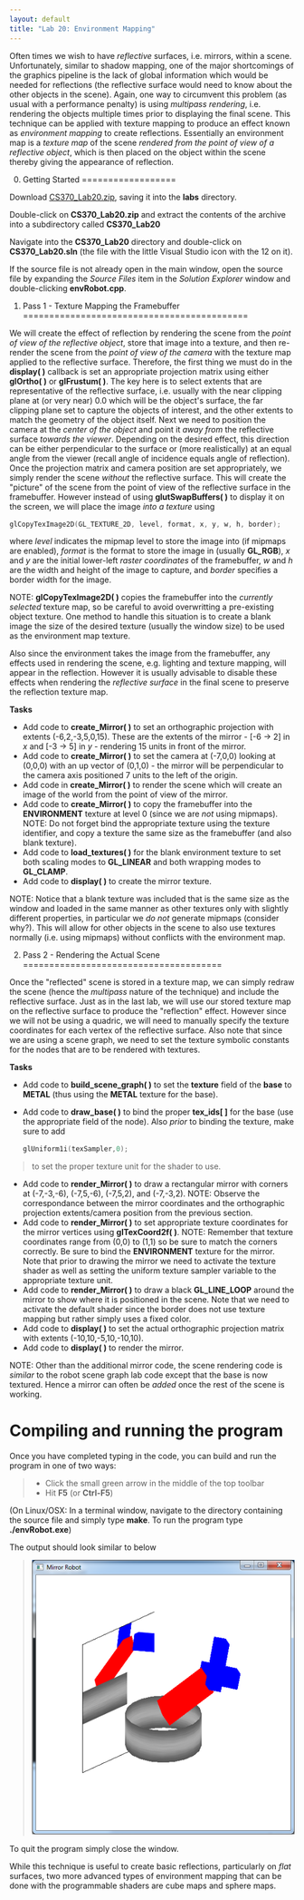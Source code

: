 ```yaml
---
layout: default
title: "Lab 20: Environment Mapping"
---
```


Often times we wish to have *reflective* surfaces, i.e. mirrors, within a scene. Unfortunately, similar to shadow mapping, one of the major shortcomings of the graphics pipeline is the lack of global information which would be needed for reflections (the reflective surface would need to know about the other objects in the scene). Again, one way to circumvent this problem (as usual with a performance penalty) is using *multipass rendering*, i.e. rendering the objects multiple times prior to displaying the final scene. This technique can be applied with texture mapping to produce an effect known as *environment mapping* to create reflections. Essentially an environment map is a *texture map* of the scene *rendered from the point of view of a reflective object*, which is then placed on the object within the scene thereby giving the appearance of reflection.

0. Getting Started
==================

Download [CS370\_Lab20.zip](src/CS370_Lab20.zip), saving it into the **labs** directory.

Double-click on **CS370\_Lab20.zip** and extract the contents of the archive into a subdirectory called **CS370\_Lab20**

Navigate into the **CS370\_Lab20** directory and double-click on **CS370\_Lab20.sln** (the file with the little Visual Studio icon with the 12 on it).

If the source file is not already open in the main window, open the source file by expanding the *Source Files* item in the *Solution Explorer* window and double-clicking **envRobot.cpp**.

1. Pass 1 - Texture Mapping the Framebuffer
===========================================

We will create the effect of reflection by rendering the scene from the *point of view of the reflective object*, store that image into a texture, and then re-render the scene from the *point of view of the camera* with the texture map applied to the reflective surface. Therefore, the first thing we must do in the **display( )** callback is set an appropriate projection matrix using either **glOrtho( )** or **glFrustum( )**. The key here is to select extents that are representative of the reflective surface, i.e. usually with the near clipping plane at (or very near) 0.0 which will be the object's surface, the far clipping plane set to capture the objects of interest, and the other extents to match the geometry of the object itself. Next we need to position the camera at the *center of the object* and point it *away from* the reflective surface *towards the viewer*. Depending on the desired effect, this direction can be either perpendicular to the surface or (more realistically) at an equal angle from the viewer (recall angle of incidence equals angle of reflection). Once the projection matrix and camera position are set appropriately, we simply render the scene *without* the reflective surface. This will create the "picture" of the scene from the point of view of the reflective surface in the framebuffer. However instead of using **glutSwapBuffers( )** to display it on the screen, we will place the image *into a texture* using

```cpp
glCopyTexImage2D(GL_TEXTURE_2D, level, format, x, y, w, h, border);
```

where *level* indicates the mipmap level to store the image into (if mipmaps are enabled), *format* is the format to store the image in (usually **GL\_RGB**), *x* and *y* are the initial lower-left *raster coordinates* of the framebuffer, *w* and *h* are the width and height of the image to capture, and *border* specifies a border width for the image.

NOTE: **glCopyTexImage2D( )** copies the framebuffer into the *currently selected* texture map, so be careful to avoid overwritting a pre-existing object texture. One method to handle this situation is to create a blank image the size of the desired texture (usually the window size) to be used as the environment map texture.

Also since the environment takes the image from the framebuffer, any effects used in rendering the scene, e.g. lighting and texture mapping, will appear in the reflection. However it is usually advisable to disable these effects when rendering the *reflective surface* in the final scene to preserve the reflection texture map.

**Tasks**

-   Add code to **create\_Mirror( )** to set an orthographic projection with extents (-6,2,-3,5,0,15). These are the extents of the mirror - [-6 -\> 2] in *x* and [-3 -\> 5] in *y* - rendering 15 units in front of the mirror.
-   Add code to **create\_Mirror( )** to set the camera at (-7,0,0) looking at (0,0,0) with an up vector of (0,1,0) - the mirror will be perpendicular to the camera axis positioned 7 units to the left of the origin.
-   Add code in **create\_Mirror( )** to render the scene which will create an image of the world from the point of view of the mirror.
-   Add code to **create\_Mirror( )** to copy the framebuffer into the **ENVIRONMENT** texture at level 0 (since we are *not* using mipmaps). NOTE: Do not forget bind the appropriate texture using the texture identifier, and copy a texture the same size as the framebuffer (and also blank texture).
-   Add code to **load\_textures( )** for the blank environment texture to set both scaling modes to **GL\_LINEAR** and both wrapping modes to **GL\_CLAMP**.
-   Add code to **display( )** to create the mirror texture.

NOTE: Notice that a blank texture was included that is the same size as the window and loaded in the same manner as other textures only with slightly different properties, in particular we *do not* generate mipmaps (consider why?). This will allow for other objects in the scene to also use textures normally (i.e. using mipmaps) without conflicts with the environment map.

2. Pass 2 - Rendering the Actual Scene
======================================

Once the "reflected" scene is stored in a texture map, we can simply redraw the scene (hence the *multipass* nature of the technique) and include the reflective surface. Just as in the last lab, we will use our stored texture map on the reflective surface to produce the "reflection" effect. However since we will not be using a quadric, we will need to manually specify the texture coordinates for each vertex of the reflective surface. Also note that since we are using a scene graph, we need to set the texture symbolic constants for the nodes that are to be rendered with textures.

**Tasks**

-   Add code to **build\_scene\_graph( )** to set the **texture** field of the **base** to **METAL** (thus using the **METAL** texture for the base).
-   Add code to **draw\_base( )** to bind the proper **tex\_ids[ ]** for the base (use the appropriate field of the node). Also *prior* to binding the texture, make sure to add

	```cpp
    glUniform1i(texSampler,0);
    ```
    
> to set the proper texture unit for the shader to use.

-   Add code to **render\_Mirror( )** to draw a rectangular mirror with corners at (-7,-3,-6), (-7,5,-6), (-7,5,2), and (-7,-3,2). NOTE: Observe the correspondance between the mirror coordinates and the orthographic projection extents/camera position from the previous section.
-   Add code to **render\_Mirror( )** to set appropriate texture coordinates for the mirror vertices using **glTexCoord2f( )**. NOTE: Remember that texture coordinates range from (0,0) to (1,1) so be sure to match the corners correctly. Be sure to bind the **ENVIRONMENT** texture for the mirror. Note that prior to drawing the mirror we need to activate the texture shader as well as setting the uniform texture sampler variable to the appropriate texture unit.
-   Add code to **render\_Mirror( )** to draw a black **GL\_LINE\_LOOP** around the mirror to show where it is positioned in the scene. Note that we need to activate the default shader since the border does not use texture mapping but rather simply uses a fixed color.
-   Add code to **display( )** to set the actual orthographic projection matrix with extents (-10,10,-5,10,-10,10).
-   Add code to **display( )** to render the mirror.

NOTE: Other than the additional mirror code, the scene rendering code is *similar* to the robot scene graph lab code except that the base is now textured. Hence a mirror can often be *added* once the rest of the scene is working.

Compiling and running the program
=================================

Once you have completed typing in the code, you can build and run the program in one of two ways:

> -   Click the small green arrow in the middle of the top toolbar
> -   Hit **F5** (or **Ctrl-F5**)

(On Linux/OSX: In a terminal window, navigate to the directory containing the source file and simply type **make**. To run the program type **./envRobot.exe**)

The output should look similar to below

> ![image](images/lab20/EnvRobot.png)

To quit the program simply close the window.

While this technique is useful to create basic reflections, particularly on *flat* surfaces, two more advanced types of environment mapping that can be done with the programmable shaders are cube maps and sphere maps.

